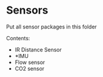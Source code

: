 # Sensors

Put all sensor packages in this folder

Contents:
- IR Distance Sensor
- *IMU
- Flow sensor
- CO2 sensor
